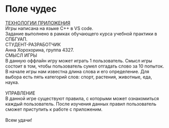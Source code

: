 # Поле чудес
<u>ТЕХНОЛОГИИ ПРИЛОЖЕНИЯ</u><br>
Игры написана на языке С++ в VS code.<br>
Задание выполнено в рамках обучающего курса учебной практики в СПБГУАП.<br>
СТУДЕНТ-РАЗРАБОТЧИК<br>
Анна Хорохорина, группа 4327.<br>
СМЫСЛ ИГРЫ<br>
В данную оффлайн игру может играть 1 пользователь. Смысл игры состоит в том, чтобы пользователь сумел отгадать слово за 10 попыток. В начале игры нам известна длина слова и его определение. Для выбора есть пять категорий слов: спорт, растения, животные, еда, наука.<br>  
УПРАВЛЕНИЕ<br>
В данной игре существуют правила, с которыми может ознакомиться каждый пользователь.
После изучения данных правил пользователь сможет приступить к работе с приложеним.<br>
<br>
Всем удачи!
